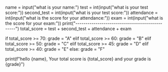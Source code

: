  name = input("what is your name:")
test = int(input("what is your test score:"))
second_test = int(input("what is your test score:"))
attendance = int(input("what is the score for your attendance:"))
exam = int(input("what is the score for your exam:"))
print("------------------------------------------------")
total_score = test + second_test + attendance + exam

if total_score >= 70:
    grade = "A"
elif total_score >= 60:
    grade  = "B"
elif total_score >= 50:
    grade = "C"
elif total_score >= 45:
    grade = "D"
elif total_score >= 40:
    grade = "E"
else:
    grade = "F"
    
print(f"hello {name}, Your total score is {total_score} and your grade is {grade}")

<!---
Emmaprof/Emmaprof is a ✨ special ✨ repository because its `README.md` (this file) appears on your GitHub profile.
You can click the Preview link to take a look at your changes.
--->

